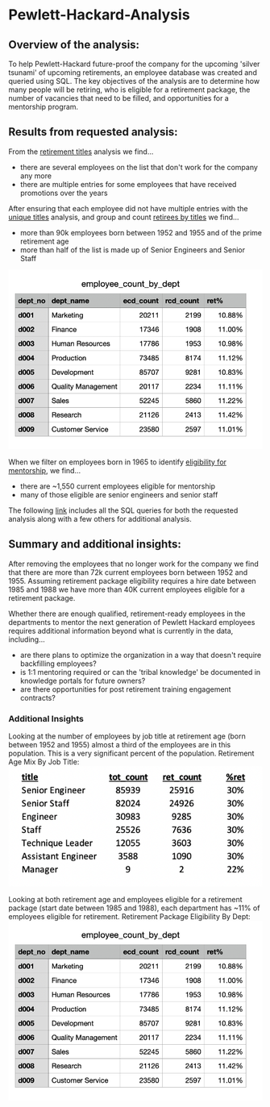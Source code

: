 # Pewlett-Hackard-Analysis


## Overview of the analysis: 

To help Pewlett-Hackard future-proof the company for the upcoming 'silver tsunami' of upcoming retirements, an employee database was created and queried using SQL.  The key objectives of the analysis are to determine how many people will be retiring, who is eligible for a retirement package, the number of vacancies that need to be filled, and opportunities for a mentorship program.


## Results from requested analysis: 

From the [retirement titles](https://github.com/Christopheremorgan/Pewlett-Hackard-Analysis/blob/main/Data/retirement_titles.csv) analysis we find...
* there are several employees on the list that don't work for the company any more
* there are multiple entries for some employees that have received promotions over the years 

After ensuring that each employee did not have multiple entries with the [unique titles](https://github.com/Christopheremorgan/Pewlett-Hackard-Analysis/blob/main/Data/unique_titles.csv) analysis, and group and count [retirees by titles](https://github.com/Christopheremorgan/Pewlett-Hackard-Analysis/blob/main/Data/retiring_titles.csv) we find...
* more than 90k employees born between 1952 and 1955 and of the prime retirement age
* more than half of the list is made up of Senior Engineers and Senior Staff

![image_name](https://github.com/Christopheremorgan/Pewlett-Hackard-Analysis/blob/main/Data/emp_counts_by_dept.png)

When we filter on employees born in 1965 to identify [eligibility for mentorship](https://github.com/Christopheremorgan/Pewlett-Hackard-Analysis/blob/main/Data/mentorship_eligibility.csv), we find...
* there are ~1,550 current employees eligible for mentorship 
* many of those eligible are senior engineers and senior staff

The following [link](https://github.com/Christopheremorgan/Pewlett-Hackard-Analysis/blob/main/Queries/Employee_Database_challenge.sql) includes all the SQL queries for both the requested analysis along with a few others for additional analysis.


## Summary and additional insights: 
After removing the employees that no longer work for the company we find that there are more than 72k current employees born between 1952 and 1955.  Assuming retirement package eligibility requires a hire date between 1985 and 1988 we have more than 40K current employees eligible for a retirement package.

Whether there are enough qualified, retirement-ready employees in the departments to mentor the next generation of Pewlett Hackard employees requires additional information beyond what is currently in the data, including...
* are there plans to optimize the organization in a way that doesn't require backfilling employees?
* is 1:1 mentoring required or can the 'tribal knowledge' be documented in knowledge portals for future owners?
* are there opportunities for post retirement training engagement contracts?

### Additional Insights
Looking at the number of employees by job title at retirement age (born between 1952 and 1955) almost a third of the employees are in this population.  This is a very significant percent of the population.
Retirement Age Mix By Job Title: ![image_name](https://github.com/Christopheremorgan/Pewlett-Hackard-Analysis/blob/main/Data/ret_by_title.png)

Looking at both retirement age and employees eligible for a retirement package (start date between 1985 and 1988), each department has ~11% of employees eligible for retirement.
Retirement Package Eligibility By Dept: ![image_name](https://github.com/Christopheremorgan/Pewlett-Hackard-Analysis/blob/main/Data/emp_counts_by_dept.png)

